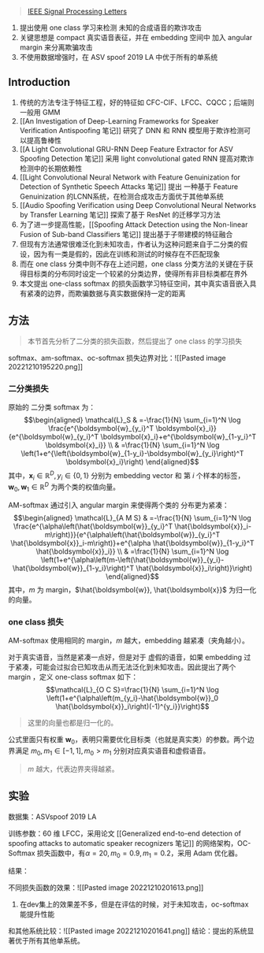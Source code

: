 > [IEEE Signal Processing Letters](https://ieeexplore.ieee.org/xpl/RecentIssue.jsp?punumber=97)

1. 提出使用 one class 学习来检测 未知的合成语音的欺诈攻击
2. 关键思想是 compact 真实语音表征，并在 embedding 空间中 加入 angular margin 来分离欺骗攻击
3. 不使用数据增强时，在 ASV spoof 2019 LA 中优于所有的单系统


## Introduction

1. 传统的方法专注于特征工程，好的特征如 CFC-CIF、LFCC、CQCC；后端则一般用 GMM
2. [[An Investigation of Deep-Learning Frameworks for Speaker Verification Antispoofing 笔记]] 研究了 DNN 和 RNN 模型用于欺诈检测可以提高鲁棒性
3. [[A Light Convolutional GRU-RNN Deep Feature Extractor for ASV Spoofing Detection 笔记]] 采用 light convolutional gated RNN 提高对欺诈检测中的长期依赖性
4. [[Light Convolutional Neural Network with Feature Genuinization for Detection of Synthetic Speech Attacks 笔记]] 提出 一种基于 Feature Genuinization 的LCNN系统，在检测合成攻击方面优于其他单系统
5. [[Audio Spoofing Verification using Deep Convolutional Neural Networks by Transfer Learning 笔记]] 探索了基于 ResNet 的迁移学习方法
6. 为了进一步提高性能，[[Spoofing Attack Detection using the Non-linear Fusion of Sub-band Classifiers 笔记]] 提出基于子带建模的特征融合
7. 但现有方法通常很难泛化到未知攻击，作者认为这种问题来自于二分类的假设，因为有一类是假的，因此在训练和测试的时候存在不匹配现象
8. 而在 one class 分类中则不存在上述问题，one class 分类方法的关键在于获得目标类的分布同时设定一个较紧的分类边界，使得所有非目标类都在界外
9. 本文提出 one-class softmax 的损失函数学习特征空间，其中真实语音嵌入具有紧凑的边界，而欺骗数据与真实数据保持一定的距离

## 方法
> 本节首先分析了二分类的损失函数，然后提出了 one class 的学习损失

softmax、am-softmax、oc-softmax 损失边界对比：![[Pasted image 20221210195220.png]]

### 二分类损失

原始的 二分类 softmax 为：$$\begin{aligned}
\mathcal{L}_S & =-\frac{1}{N} \sum_{i=1}^N \log \frac{e^{\boldsymbol{w}_{y_i}^T \boldsymbol{x}_i}}{e^{\boldsymbol{w}_{y_i}^T \boldsymbol{x}_i}+e^{\boldsymbol{w}_{1-y_i}^T \boldsymbol{x}_i}} \\
& =\frac{1}{N} \sum_{i=1}^N \log \left(1+e^{\left(\boldsymbol{w}_{1-y_i}-\boldsymbol{w}_{y_i}\right)^T \boldsymbol{x}_i}\right)
\end{aligned}$$
其中，$\boldsymbol{x}_i \in \mathbb{R}^D,y_i \in\{0,1\}$ 分别为 embedding vector 和 第 $i$ 个样本的标签，$\boldsymbol{w}_0, \boldsymbol{w}_1 \in \mathbb{R}^D$ 为两个类的权值向量。

AM-softmax 通过引入 angular margin 来使得两个类的 分布更为紧凑：$$\begin{aligned}
\mathcal{L}_{A M S} & =-\frac{1}{N} \sum_{i=1}^N \log \frac{e^{\alpha\left(\hat{\boldsymbol{w}}_{y_i}^T \hat{\boldsymbol{x}}_i-m\right)}}{e^{\alpha\left(\hat{\boldsymbol{w}}_{y_i}^T \hat{\boldsymbol{x}}_i-m\right)}+e^{\alpha \hat{\boldsymbol{w}}_{1-y_i}^T \hat{\boldsymbol{x}}_i}} \\
& =\frac{1}{N} \sum_{i=1}^N \log \left(1+e^{\alpha\left(m-\left(\hat{\boldsymbol{w}}_{y_i}-\hat{\boldsymbol{w}}_{1-y_i}\right)^T \hat{\boldsymbol{x}}_i\right)}\right)
\end{aligned}$$
其中，$m$ 为 margin，$\hat{\boldsymbol{w}}, \hat{\boldsymbol{x}}$ 为归一化的向量。

### one class 损失
AM-softmax 使用相同的 margin，$m$ 越大，embedding 越紧凑（夹角越小）。

对于真实语音，当然是紧凑一点好，但是对于 虚假的语音，如果 embedding 过于紧凑，可能会过拟合已知攻击从而无法泛化到未知攻击。因此提出了两个 margin ，定义 one-class softmax 如下：$$\mathcal{L}_{O C S}=\frac{1}{N} \sum_{i=1}^N \log \left(1+e^{\alpha\left(m_{y_i}-\hat{\boldsymbol{w}}_0 \hat{\boldsymbol{x}}_i\right)(-1)^{y_i}}\right)$$
> 这里的向量也都是归一化的。

公式里面只有权重 $\boldsymbol{w}_0$，表明只需要优化目标类（也就是真实类）的参数。两个边界满足 $m_0, m_1 \in[-1,1], m_0>m_1$ 分别对应真实语音和虚假语音。
> $m$ 越大，代表边界夹得越紧。

## 实验

数据集：ASVspoof 2019 LA

训练参数：60 维 LFCC，采用论文 [[Generalized end-to-end detection of spoofing attacks to automatic speaker recognizers 笔记]] 的网络架构，OC-Softmax 损失函数中，有$\alpha=20,m_0=0.9,m_1=0.2$，采用 Adam 优化器。

结果：

不同损失函数的效果：![[Pasted image 20221210201613.png]]
1. 在dev集上的效果差不多，但是在评估的时候，对于未知攻击，oc-softmax 能提升性能

和其他系统比较：![[Pasted image 20221210201641.png]]
结论：提出的系统显著优于所有其他单系统。

